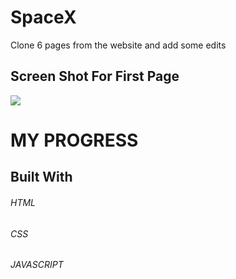 # SpaceX
Clone 6 pages from the website and add some edits 



## Screen Shot For First Page
<div>
<img src = "https://github.com/Ahmedabdelaziz77/SpaceX/assets/102679746/cdeaf881-7297-453b-b2a1-7f9a0fb7ee21">
</div>


# MY PROGRESS
 ## Built With
   ###### HTML
   ###### CSS
   ###### JAVASCRIPT

